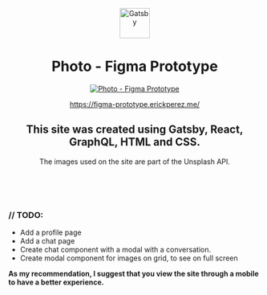 <p align="center">
  <a href="https://www.gatsbyjs.com">
    <img alt="Gatsby" src="https://www.gatsbyjs.com/Gatsby-Monogram.svg" width="60" />
  </a>
</p>
<h1 align="center">
  Photo - Figma Prototype
</h1>
<p align="center">
  <a href="https://figma-prototype.erickperez.me/">
    <img alt="Photo - Figma Prototype" src="https://d33wubrfki0l68.cloudfront.net/5fb4a653a2bbb600079373ed/screenshot.png" />
  </a>
</p>
<p align="center">
  <a href="https://figma-prototype.erickperez.me/">
    https://figma-prototype.erickperez.me/
  </a>
</p>
<h2 align="center">
  This site was created using Gatsby, React, GraphQL, HTML and CSS.
</h2>
<p align="center">
  The images used on the site are part of the Unsplash API.
</p>
<br />
<br />
<br />
<h3>
  // TODO:
</h3>
<ul>
  <li>Add a profile page</li>
  <li>Add a chat page</li>
  <li>Create chat component with a modal with a conversation.</li>
  <li>Create modal component for images on grid, to see on full screen</li>
</ul>
<p>
  <b>As my recommendation, I suggest that you view the site through a mobile to have a better experience.</b>
</p>
